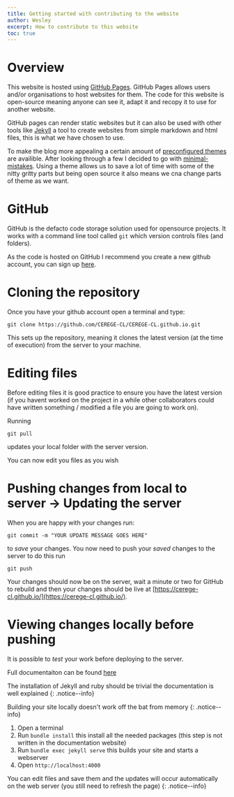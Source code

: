 ```yaml
---
title: Getting started with contributing to the website
author: Wesley
excerpt: How to contribute to this website
toc: true
---
```


# Overview

This website is hosted using [GitHub Pages](https://pages.github.com/). GitHub Pages allows users and/or organisations to host websites for them. The code for this website is open-source meaning anyone can see it, adapt it and recopy it to use for another website.

GitHub pages can render static websites but it can also be used with other tools like [Jekyll](https://jekyllrb.com/) a tool to create websites from simple markdown and html files, this is what we have chosen to use.

To make the blog more appealing a certain amount of [preconfigured themes](https://github.com/topics/jekyll-theme) are availible. After looking through a few I decided to go with [minimal-mistakes](https://github.com/mmistakes/minimal-mistakes). Using a theme allows us to save a lot of time with some of the nitty gritty parts but being open source it also means we cna change parts of theme as we want.

# GitHub

GitHub is the defacto code storage solution used for opensource projects. It works with a command line tool called `git` which version controls files (and folders).

As the code is hosted on GitHub I recommend you create a new github account, you can sign up [here](https://github.com/join?ref_cta=Sign+up&ref_loc=header+logged+out&ref_page=%2F&source=header-home).

# Cloning the repository

Once you have your github account open a terminal and type:

```
git clone https://github.com/CEREGE-CL/CEREGE-CL.github.io.git
```

This sets up the repository, meaning it clones the latest version (at the time of execution) from the server to your machine.

# Editing files

Before editing files it is good practice to ensure you have the latest version (if you havent worked on the project in a while other collaborators could have written something / modified a file you are going to work on). 

Running 
```
git pull
```

updates your local folder with the server version.

You can now edit you files as you wish

# Pushing changes from local to server -> Updating the server

When you are happy with your changes run:
```
git commit -m "YOUR UPDATE MESSAGE GOES HERE"
```
to _save_ your changes. You now need to push your _saved_ changes to the server to do this run
```
git push
```

Your changes should now be on the server, wait a minute or two for GitHub to rebuild and then your changes should be live at [https://cerege-cl.github.io/](https://cerege-cl.github.io/).

# Viewing changes locally before pushing

It is possible to _test_ your work before deploying to the server.

Full documentaiton can be found [here](https://docs.github.com/en/free-pro-team@latest/github/working-with-github-pages/testing-your-github-pages-site-locally-with-jekyll)

The installation of Jekyll and ruby should be trivial the documentation is well explained
{: .notice--info}

Building your site locally doesn't work off the bat from memory
{: .notice--info}

1. Open a terminal
1. Run `bundle install` this install all the needed packages (this step is not written in the documentation website)
1. Run `bundle exec jekyll serve` this builds your site and starts a webserver
1. Open `http://localhost:4000`

You can edit files and save them and the updates will occur automatically on the web server (you still need to refresh the page)
{: .notice--info}